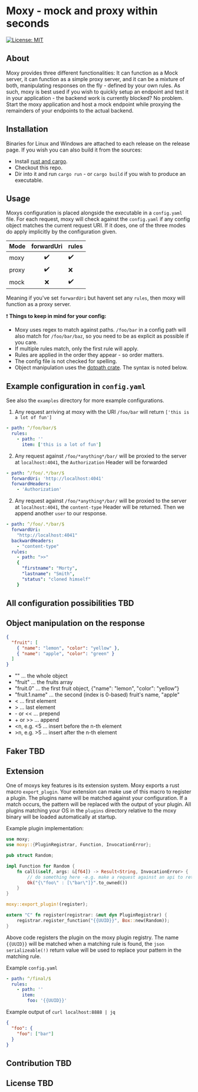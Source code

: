 # Moxy - mock and proxy within seconds

[![License: MIT](https://img.shields.io/badge/License-MIT-yellow.svg)](https://opensource.org/licenses/MIT)

## About

Moxy provides three different functionalities: It can function as a Mock server, it can function as a simple proxy server, and it can be a mixture of both, manipulating responses on the fly - defined by your own rules. As such, moxy is best used if you wish to quickly setup an endpoint and test it in your application - the backend work is currently blocked? No problem. Start the moxy application and host a mock endpoint while proxying the remainders of your endpoints to the actual backend.

## Installation

Binaries for Linux and Windows are attached to each release on the release page. If you wish you can also build it from the sources:

- Install [rust and cargo](cargo).
- Checkout this repo.
- Dir into it and run `cargo run` - or `cargo build` if you wish to produce an executable.

## Usage

Moxys configuration is placed alongside the executable in a `config.yaml` file.
For each request, moxy will check against the `config.yaml` if any config object matches the current request URI.
If it does, one of the three modes do apply implicitly by the configuration given.

| Mode  | forwardUri | rules |
| ----- | :--------: | ----- |
| moxy  |     ✔️     | ✔️    |
| proxy |     ✔️     | ❌    |
| mock  |     ❌     | ✔️    |

Meaning if you've set `forwardUri` but havent set any `rules`, then moxy will function as a proxy server.

❗ **Things to keep in mind for your config:**

- Moxy uses regex to match against paths. `/foo/bar` in a config path will also match for `/foo/bar/baz`, so you need to be as explicit as possible if you care.
- If multiple rules match, only the first rule will apply.
- Rules are applied in the order they appear - so order matters.
- The config file is not checked for spelling.
- Object manipulation uses the [dotpath crate](dotpath). The syntax is noted below.

## Example configuration in `config.yaml`

See also the `examples` directory for more example configurations.

1. Any request arriving at moxy with the URI `/foo/bar` will return `['this is a lot of fun']`

```yaml
- path: ^/foo/bar/$
  rules:
    - path: ''
      item: ['this is a lot of fun']
```

2. Any request against `/foo/*anything*/bar/` will be proxied to the server at `localhost:4041`, the `Authorization` Header will be forwarded

```yaml
- path: ^/foo/.*/bar/$
  forwardUri: 'http://localhost:4041'
  forwardHeaders:
    - 'Authorization'
```

2. Any request against `/foo/*anything*/bar/` will be proxied to the server at `localhost:4041`, the `content-type` Header will be returned. Then we append another `user` to our response.

```yaml
- path: ^/foo/.*/bar/$
  forwardUri:
    "http://localhost:4041"
  backwardHeaders:
    - "content-type"
  rules:
    - path: ">>"
    {
      "firstname": "Morty",
      "lastname": "Smith",
      "status": "cloned himself"
    }
```

## All configuration possibilities TBD

## Object manipulation on the response

```json
{
  "fruit": [
    { "name": "lemon", "color": "yellow" },
    { "name": "apple", "color": "green" }
  ]
}
```

- "" ... the whole object
- "fruit" ... the fruits array
- "fruit.0" ... the first fruit object, {"name": "lemon", "color": "yellow"}
- "fruit.1.name" ... the second (index is 0-based) fruit's name, "apple"
- < ... first element
- \> ... last element
- \- or << ... prepend
- \+ or >> ... append
- <n, e.g. <5 ... insert before the n-th element
- \>n, e.g. >5 ... insert after the n-th element

## Faker TBD

## Extension

One of moxys key features is its extension system. Moxy exports a rust macro `export_plugin`.
Your extension can make use of this macro to register a plugin.
The plugins name will be matched against your configuration. If a match occurs, the pattern will be replaced
with the output of your plugin. All plugins matching your OS in the `plugins` directory relative to the moxy binary will be loaded automatically at startup.

Example plugin implementation:

```rust
use moxy;
use moxy::{PluginRegistrar, Function, InvocationError};

pub struct Random;

impl Function for Random {
    fn call(&self, args: &[f64]) -> Result<String, InvocationError> {
        // do something here -e.g. make a request against an api to retrieve a value.
        Ok("{\"foo\" : [\"bar\"]}".to_owned())
    }
}

moxy::export_plugin!(register);

extern "C" fn register(registrar: &mut dyn PluginRegistrar) {
    registrar.register_function("{{UUID}}", Box::new(Random));
}
```
Above code registers the plugin on the moxy plugin registry.  The name `{{UUID}}` will be matched when a matching rule is found, the `json serializeable(!)` return value will be used to replace your pattern in the matching rule.

Example `config.yaml`

```yaml
- path: ^/final/$
  rules:
    - path: ''
      item:
        foo: '{{UUID}}'
```

Example output of `curl localhost:8888 | jq`

```json
{
  "foo": {
    "foo": ["bar"]
  }
}
```

## Contribution TBD

## License TBD

[cargo]: https://doc.rust-lang.org/cargo/getting-started/installation.html
[dotpath]: https://crates.io/crates/json_dotpath
